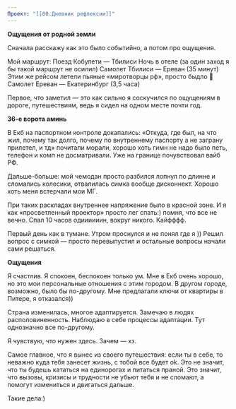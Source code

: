 ```yaml
---
Проект: "[[00.Дневник рефлексии]]"
---
```

**Ощущения от родной земли**

Сначала расскажу как это было событийно, а потом про ощущения.

Мой маршрут: Поезд Кобулети — Тбилиси Ночь в отеле (за один заход я бы такой маршрут не осилил) Самолет Тбилиси — Ереван (35 минут) Этим же рейсом летели пьяные «миротворцы рф», просто быдло 💩 Самолет Ереван — Екатеринбург (3,5 часа)

Первое, что заметил — это как сильно я соскучился по ощущениям в дороге, путешествиям, ведь я сидел на одном месте почти год.

**36-е ворота аминь**

В Екб на паспортном контроле докапались: «Откуда, где был, на что жил, почему так долго, почему по внутреннему паспорту а не заграну прилетел, и тд» почитали морали, хорошо хоть гимн не надо было петь, телефон и комп не досматривали. Уже на границе почувствовал вайб РФ.

Дальше-больше: мой чемодан просто разбился лопнул по длинне и сломались колесики, отвалилась симка вообще дисконнект. Хорошо хоть меня встерчали мои МГ.

При таких раскладах внутреннее напряжение было в красной зоне. И я как «просветленный проектор» просто лег спать:) помня, что все не вечно. Спал 10 часов одиииииин, вокруг никого. Кайфффф.

Первый день как в тумане. Утром проснулся и не понял где я )) Решил вопрос с симкой — просто перевыпустил и остальные вопросы начали сами решаться.

**Ощущения**

Я счастлив. Я спокоен, беспокоен только ум. Мне в Екб очень хорошо, но это мои персональные отношения с этим городом. В другом городе, возможно, было бы по-другому. Мне предлагали ключи от квартиры в Питере, я отказался))

Страна изменилась, многое адаптируется. Замечаю в людях располовиненность. Наблюдаю в себе процессы адаптации. Тут однозначно все по-другому.

Я чувствую, что нужен здесь. Зачем — хз.

Самое главное, что я вынес из своего путешествия: если ты в себе, то неважно куда тебя занесет жизнь, с тобой все будет ok. Это не значит, что ты будешь кататься на единорогах и питаться праной. Это значит, что вызовы, кризисы и трудности не убьют тебя и не сломают, а помогут измениться и двигаться дальше.

Такие дела:)